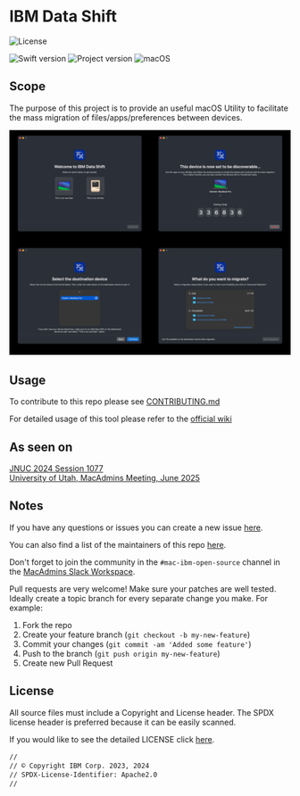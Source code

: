 # IBM Data Shift

![License](https://img.shields.io/badge/license-Apache%202-1984E5)

![Swift version](https://img.shields.io/badge/swift-5.9.0-1984E5?logo=swift)
![Project version](https://img.shields.io/badge/version-1.2.1-1984E5)
![macOS](https://img.shields.io/badge/macOS-12+-bright%20green)

## Scope

The purpose of this project is to provide an useful macOS Utility to facilitate the mass migration of files/apps/preferences between devices.

<img alt="Example screenshot" src="https://github.com/IBM/mac-ibm-migration-tool/blob/main/images/readme_img.jpg" width="1000">

## Usage

To contribute to this repo please see [CONTRIBUTING.md](CONTRIBUTING.md)

For detailed usage of this tool please refer to the [official wiki](https://github.com/IBM/mac-ibm-migration-tool/wiki)

## As seen on

[JNUC 2024 Session 1077](https://www.youtube.com/watch?v=S_exJoiVb20)  
[University of Utah, MacAdmins Meeting, June 2025](https://stream.lib.utah.edu/index.php?c=details&id=13705)  

## Notes

If you have any questions or issues you can create a new issue [here](https://github.com/IBM/mac-ibm-migration-tool/issues/new/choose).

You can also find a list of the maintainers of this repo [here](MAINTAINERS.md).

Don't forget to join the community in the `#mac-ibm-open-source` channel in the [MacAdmins Slack Workspace](https://www.macadmins.org).

Pull requests are very welcome! Make sure your patches are well tested.
Ideally create a topic branch for every separate change you make. For
example:

1. Fork the repo
2. Create your feature branch (`git checkout -b my-new-feature`)
3. Commit your changes (`git commit -am 'Added some feature'`)
4. Push to the branch (`git push origin my-new-feature`)
5. Create new Pull Request

## License

All source files must include a Copyright and License header. The SPDX license header is 
preferred because it can be easily scanned.

If you would like to see the detailed LICENSE click [here](LICENSE).

```text
//
// © Copyright IBM Corp. 2023, 2024
// SPDX-License-Identifier: Apache2.0
//
```
